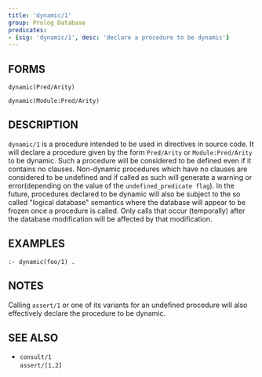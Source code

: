 ```yaml
---
title: 'dynamic/1'
group: Prolog Database
predicates:
- {sig: 'dynamic/1', desc: 'declare a procedure to be dynamic'}
---
```


## FORMS
```
dynamic(Pred/Arity)

dynamic(Module:Pred/Arity)
```
## DESCRIPTION

`dynamic/1` is a procedure intended to be used in directives in source code. It will declare a procedure given by the form `Pred/Arity` or `Module:Pred/Arity` to be dynamic. Such a procedure will be considered to be defined even if it contains no clauses. Non-dynamic procedures which have no clauses are considered to be undefined and if called as such will generate a warning or error(depending on the value of the `undefined_predicate flag`). In the future, procedures declared to be dynamic will also be subject to the so called &quot;logical database&quot; semantics where the database will appear to be frozen once a procedure is called. Only calls that occur (temporally) after the database modification will be affected by that modification.

## EXAMPLES
```
:- dynamic(foo/1) .
```
## NOTES

Calling `assert/1` or one of its variants for an undefined procedure will also effectively declare the procedure to be dynamic.

## SEE ALSO

- `consult/1`  
`assert/[1,2]`
